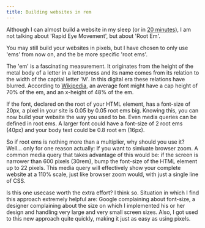 ```yaml
---
title: Building websites in rem
---
```


Although I can almost build a website in my sleep (or in [20 minutes](/blog/speaking-at-jekyllconf2019/)), I am not talking about 'Rapid Eye Movement', but about 'Root Em'. 

You may still build your websites in pixels, but I have chosen to only use 'ems' from now on, and the be more specific 'root ems'. 

The 'em' is a fascinating measurement. It originates from the height of the metal body of a letter in a letterpress and its name comes from its relation to the width of the captial letter 'M'. In this digital era these relations have blurred. According to [Wikipedia](https://en.wikipedia.org/wiki/Em_(typography)), an average font might have a cap height of 70% of the em, and an x-height of 48% of the em.

If the font, declared on the root of your HTML element, has a font-size of 20px, a pixel in your site is 0.05 by 0.05 root ems big. Knowing this, you can now build your website the way you used to be. Even media queries can be defined in root ems. A larger font could have a font-size of 2 root ems (40px) and your body text could be 0.8 root em (16px).

So if root ems is nothing more than a multiplier, why should you use it? Well... only for one reason actually: If you want to simluate browser zoom. A common media query that takes advantage of this would be: if the screen is narrower than 600 pixels (30rem), bump the font-size of the HTML element up to 22 pixels. This media query will effectively show your complete website at a 110% scale, just like browser zoom would, with just a single line of CSS.

Is this one usecase worth the extra effort? I think so. Situation in which I find this approach extremely helpful are: Google complaining about font-size, a designer complaining about the size on which I implemented his or her design and handling very large and very small screen sizes. Also, I got used to this new approach quite quickly, making it just as easy as using pixels.